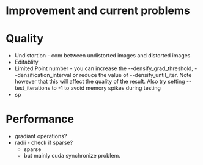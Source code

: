# Improvement and current problems
# Quality
+ Undistortion - com between undistorted images and distorted images
+ Editablity
+ Limited Point number - you can increase the --densify_grad_threshold, --densification_interval or reduce the value of --densify_until_iter. Note however that this will affect the quality of the result. Also try setting --test_iterations to -1 to avoid memory spikes during testing
+ sp
# Performance
+ gradiant operations?
+ radii - check if sparse?
  + sparse
  + but mainly cuda synchronize problem.